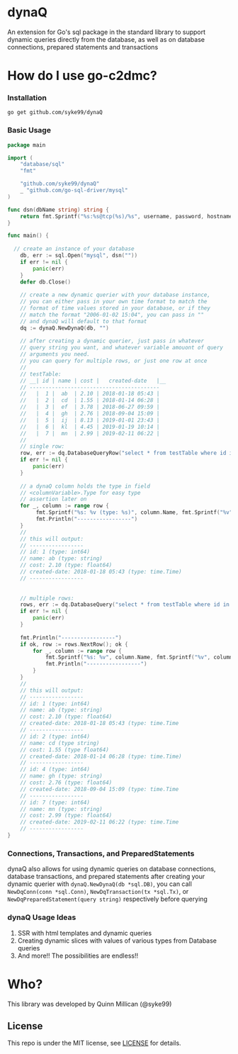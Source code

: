 # dynaQ
An extension for Go's sql package in the standard library to support dynamic queries directly from the database, as well as on database connections, prepared statements and transactions


How do I use go-c2dmc?
====

### Installation

```
go get github.com/syke99/dynaQ
```

### Basic Usage

```go
package main

import (
	"database/sql"
	"fmt"

	"github.com/syke99/dynaQ"
	_ "github.com/go-sql-driver/mysql"
)

func dsn(dbName string) string {
	return fmt.Sprintf("%s:%s@tcp(%s)/%s", username, password, hostname, dbName)
}

func main() {
	
  // create an instance of your database
    db, err := sql.Open("mysql", dsn(""))
    if err != nil {
	    panic(err)
    }
    defer db.Close()
    
    // create a new dynamic querier with your database instance,
    // you can either pass in your own time format to match the
    // format of time values stored in your database, or if they
    // match the format "2006-01-02 15:04", you can pass in ""
    // and dynaQ will default to that format
    dq := dynaQ.NewDynaQ(db, "")
    
    // after creating a dynamic querier, just pass in whatever
    // query string you want, and whatever variable amouont of query
    // arguments you need.
    // you can query for multiple rows, or just one row at once
    //    
    // testTable:
    // __| id | name | cost |   created-date   |__
    // -----------------------------------------
    //   |  1 |  ab  | 2.10 | 2018-01-18 05:43 |
    //   |  2 |  cd  | 1.55 | 2018-01-14 06:28 |
    //   |  3 |  ef  | 3.78 | 2018-06-27 09:59 |
    //   |  4 |  gh  | 2.76 | 2018-09-04 15:09 |
    //   |  5 |  ij  | 8.13 | 2019-01-01 23:43 |
    //   |  6 |  kl  | 4.45 | 2019-01-19 10:14 |
    //   |  7 |  mn  | 2.99 | 2019-02-11 06:22 |
    //
    // single row:
    row, err := dq.DatabaseQueryRow("select * from testTable where id in (@p1, @p2, @p3, @p4)", 1, 2, 4, 7)
    if err != nil {
	    panic(err)
    }
    
    // a dynaQ column holds the type in field
    // <columnVariable>.Type for easy type
    // assertion later on
    for _, column := range row {
	     fmt.Sprintf("%s: %v (type: %s)", column.Name, fmt.Sprintf("%v", column.Value), column.Type)
	     fmt.Println("-----------------")
    }
    //
    // this will output:
    // -----------------
    // id: 1 (type: int64)
    // name: ab (type: string)
    // cost: 2.10 (type: float64)
    // created-date: 2018-01-18 05:43 (type: time.Time)
    // -----------------
	
	
    // multiple rows:
    rows, err := dq.DatabaseQuery("select * from testTable where id in (@p1, @p2, @p3, @p4)", 1, 2, 4, 7)
    if err != nil {
        panic(err)
    }
	
    fmt.Println("-----------------")
    if ok, row := rows.NextRow(); ok {
        for _, column := range row {
            fmt.Sprintf("%s: %v", column.Name, fmt.Sprintf("%v", column.Value))
            fmt.Println("-----------------")
        }
    }
    //
    // this will output:
    // -----------------
    // id: 1 (type: int64)
    // name: ab (type: string)
    // cost: 2.10 (type: float64)
    // created-date: 2018-01-18 05:43 (type: time.Time
    // -----------------
    // id: 2 (type: int64)
    // name: cd (type string)
    // cost: 1.55 (type float64)
    // created-date: 2018-01-14 06:28 (type: time.Time)
    // -----------------
    // id: 4 (type: int64)
    // name: gh (type: string)
    // cost: 2.76 (type: float64)
    // created-date: 2018-09-04 15:09 (type: time.Time
    // -----------------
    // id: 7 (type: int64)
    // name: mn (type: string)
    // cost: 2.99 (type: float64)
    // created-date: 2019-02-11 06:22 (type: time.Time
    // -----------------
}
```

### Connections, Transactions, and PreparedStatements

dynaQ also allows for using dynamic queries on database connections, database transactions, and prepared statements
after creating your dynamic querier with `dynaQ.NewDynaQ(db *sql.DB)`, you can call `NewDqConn(conn *sql.Conn)`,
`NewDqTransaction(tx *sql.Tx)`, or `NewDqPreparedStatement(query string)` respectively before querying

### dynaQ Usage Ideas

1. SSR with html templates and dynamic queries
2. Creating dynamic slices with values of various types from Database queries
3. And more!! The possibilities are endless!!

Who?
====

This library was developed by Quinn Millican (@syke99)


## License

This repo is under the MIT license, see [LICENSE](LICENSE) for details.
